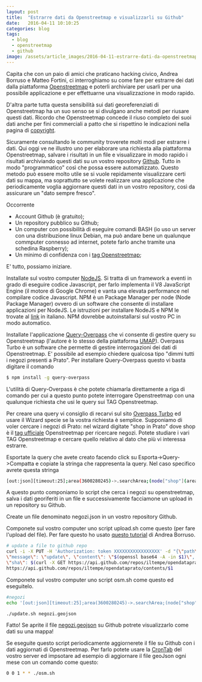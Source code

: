 ```yaml
---
layout: post
title:  "Estrarre dati da Openstreetmap e visualizzarli su Github"
date:   2016-04-11 10:10:25
categories: blog
tags:
  - blog
  - openstreetmap
  - github
image: /assets/article_images/2016-04-11-estrarre-dati-da-openstreetmap-e-visualizzarli/photo.jpg
---
```


Capita che con un paio di amici che praticano hacking civico, Andrea Borruso e Matteo Fortini, ci interroghiamo su come fare per estrarre dei dati dalla piattaforma [Openstreetmap](http://www.openstreetmap.org) e poterli archiviare per usarli per una possibile applicazione e per effettuarne una visualizzazione in modo rapido.

D'altra parte tutta questa sensibilità sui dati georeferenziati di Openstreetmap ha un suo senso se si divulgano anche metodi per riusare questi dati. Ricordo che Openstreetmap concede il riuso completo dei suoi dati anche per fini commerciali a patto che si rispettino le indicazioni nella pagina di [copyright](https://www.openstreetmap.org/copyright).

Sicuramente consultando le community troverete molti modi per estrarre i dati. Qui oggi ve ne illustro uno per elaborare una richiesta alla piattaforma Openstreetmap, salvare i risultati in un file e visualizzare in modo rapido i risultati archiviando questi dati su un vostro repository [Github](http://www.github.com). Tutto in modo "programmatico" così che possa essere automatizzato. Questo metodo può essere molto utile se si vuole repidamente visualizzare certi dati su mappa, ma soprattutto se volete realizzare una applicazione che periodicamente voglia aggiornare questi dati in un vostro repository, così da assicurare un "dato sempre fresco".

Occorrente
- Account Github (è gratuito);
- Un repository pubblico su Github;
- Un computer con possibilità di eseguire comandi BASH (io uso un server con una distribuzione linux Debian, ma può andare bene un qualunque commputer connesso ad internet, potete farlo anche tramite una schedina Raspberry);
- Un minimo di confidenza con i [tag Openstreetmap](http://wiki.openstreetmap.org/wiki/IT:Etichette);

E' tutto, possiamo iniziare.

Installate sul vostro computer [NodeJS](https://nodejs.org/it/). Si tratta di un framework a eventi in grado di eseguire codice Javascript, per farlo implementa il V8 JavaScript Engine (il motore di Google Chrome) e vanta una elevata performance nel compilare codice Javascript. NPM è un Package Manager per node (Node Package Manager) ovvero di un software che consente di installare applicazioni per NodeJS. Le istruzioni per installare NodeJS e NPM le trovate al [link](https://nodejs.org/it/) in italiano. NPM dovrebbe autoinstallarsi sul vostro PC in modo automatico.

Installate l'applicazione [Query-Overpass](https://github.com/perliedman/query-overpass) che vi consente di gestire query su Openstreetmap (l'autore è lo stesso della piattaforma [UMAP](https://umap.openstreetmap.fr/it/)). Overpass Turbo è un software che permette di gestire interrogazioni dei dati di Openstreetmap. E' possibile ad esempio chiedere qualcosa tipo "dimmi tutti i negozi presenti a Prato". Per installare
Query-Overpass questo vi basta digitare il comando

```bash
$ npm install -g query-overpass
```

L'utilità di Query-Overpass è che potete chiamarla direttamente a riga di comando per cui a questo punto potete interrogare Openstreetmap con una qualunque richiesta che usi le query sui TAG Openstreetmap.

Per creare una query vi consiglio di recarvi sul sito [Overpass Turbo](https://overpass-turbo.eu/) ed usare il Wizard specie se la vostra richiesta è semplice. Supponiamo di voler cercare i negozi di Prato: nel wizard digitate "shop in Prato" dove shop è il [tag ufficiale](http://wiki.openstreetmap.org/wiki/Key:shop) Openstreetmap per ricercare negozi. Potete studiare i vari TAG Openstreetmap e cercare quello relativo al dato che più vi interessa estrarre.

Esportate la query che avete creato facendo click su Esporta->Query->Compatta e copiate la stringa che rappresenta la query. Nel caso specifico avrete questa stringa

```bash
[out:json][timeout:25];area(3600280245)->.searchArea;(node["shop"](area.searchArea);way["shop"](area.searchArea);relation["shop"](area.searchArea););out body;>;out skel qt;
```
A questo punto componiamo lo script che cerca i negozi su openstreetmap, salva i dati georiferiti in un file e successivamente facciamone un upload in un repository su Github.

Create un file denominato negozi.json in un vostro repository Github.

Componete sul vostro computer uno script upload.sh come questo (per fare l'upload del file). Per fare questo ho usato [questo tutorial](https://medium.com/mai-piu-senza/pubblicare-e-aggiornare-file-su-github-tramite-curl-5253cb139b86#.gx7rfu9p6) di Andrea Borruso.

```bash
# update a file to github repo
curl -i -X PUT -H 'Authorization: token XXXXXXXXXXXXXXXXX' -d "{\"path\": \"$1\", \
\"message\": \"update\", \"content\": \"$(openssl base64 -A -in $1)\", \"branch\": \"master\",\
\"sha\": $(curl -X GET https://api.github.com/repos/iltempe/opendataprato/contents/$1 | jq .sha)}" \
https://api.github.com/repos/iltempe/opendataprato/contents/$1

```

Componete sul vostro computer uno script osm.sh come questo ed eseguitelo.

```bash
#negozi
echo '[out:json][timeout:25];area(3600280245)->.searchArea;(node["shop"](area.searchArea);way["shop"](area.searchArea);relation["shop"](area.searchArea););out body;>;out skel qt;' | query-overpass > negozi.geojson

./update.sh negozi.geojson

```

Fatto! Se aprite il file [negozi.geojson](https://github.com/iltempe/opendataprato/blob/master/negozi.geojson) su Github potrete visualizzarlo come dati su una mappa!



Se eseguite questo script periodicamente aggiornerete il file su Github con i dati aggiornati di Openstreetmap. Per farlo potete usare la [CronTab](https://it.wikipedia.org/wiki/Crontab) del vostro server ed impsotare ad esempio di aggiornare il file geoJson ogni mese con un comando come questo:

```bash
0 0 1 * * ./osm.sh
```
